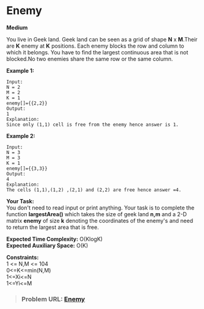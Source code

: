 # Enemy

**Medium**

You live in Geek land. Geek land can be seen as a grid of shape **N** x **M**.Their are **K** enemy at **K** positions. Each enemy blocks the row and column to which it belongs. You have to find the largest continuous area that is not blocked.No two enemies share the same row or the same column.

**Example 1:**

```
Input:
N = 2
M = 2
K = 1
enemy[]={{2,2}}
Output:
1
Explanation:
Since only (1,1) cell is free from the enemy hence answer is 1.
```

**Example 2:**

```
Input:
N = 3
M = 3
K = 1
enemy[]={{3,3}}
Output:
4
Explanation:
The cells (1,1),(1,2) ,(2,1) and (2,2) are free hence answer =4.
```

**Your Task:**  
You don't need to read input or print anything. Your task is to complete the function **largestArea()** which takes the size of geek land **n,m** and a 2-D matrix **enemy** of size **k** denoting the coordinates of the enemy's and need to return the largest area that is free.

**Expected Time Complexity:** O(KlogK)  
**Expected Auxiliary Space:** O(K)

**Constraints:**  
1 &lt;= N,M &lt;= 104  
0&lt;=K&lt;=min(N,M)  
1&lt;=Xi&lt;=N  
1&lt;=Yi&lt;=M

> ### Problem URL: **[Enemy](https://practice.geeksforgeeks.org/problems/enemy/1)**
